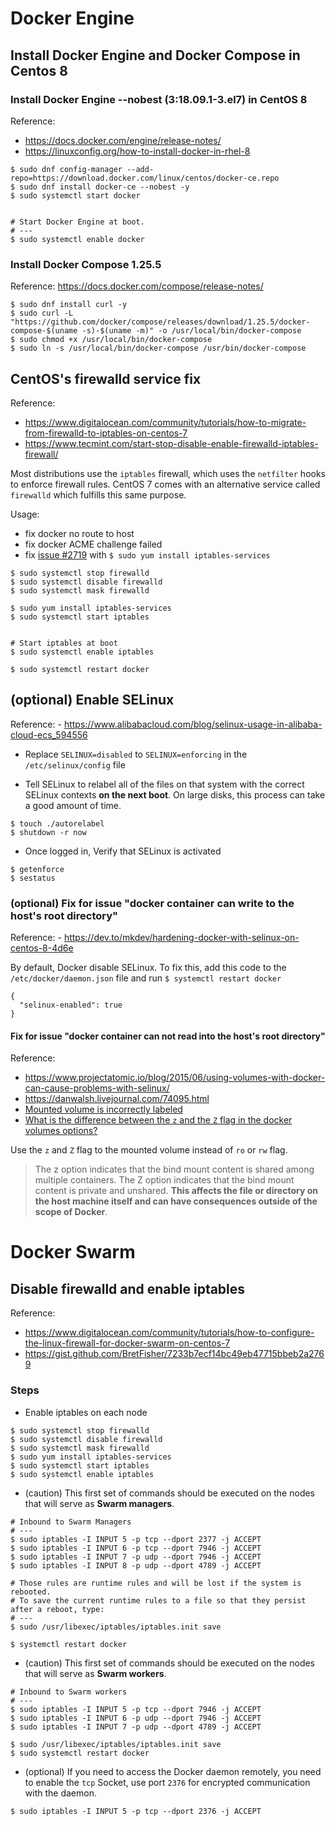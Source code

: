 # Docker Engine

## Install Docker Engine and Docker Compose in Centos 8

### Install Docker Engine --nobest (3:18.09.1-3.el7) in CentOS 8 
Reference:
- https://docs.docker.com/engine/release-notes/
- https://linuxconfig.org/how-to-install-docker-in-rhel-8
```
$ sudo dnf config-manager --add-repo=https://download.docker.com/linux/centos/docker-ce.repo
$ sudo dnf install docker-ce --nobest -y
$ sudo systemctl start docker


# Start Docker Engine at boot.
# ---
$ sudo systemctl enable docker
```

### Install Docker Compose 1.25.5
Reference: https://docs.docker.com/compose/release-notes/
```
$ sudo dnf install curl -y
$ sudo curl -L "https://github.com/docker/compose/releases/download/1.25.5/docker-compose-$(uname -s)-$(uname -m)" -o /usr/local/bin/docker-compose
$ sudo chmod +x /usr/local/bin/docker-compose
$ sudo ln -s /usr/local/bin/docker-compose /usr/bin/docker-compose
```

## CentOS's firewalld service fix

Reference:
- https://www.digitalocean.com/community/tutorials/how-to-migrate-from-firewalld-to-iptables-on-centos-7
- https://www.tecmint.com/start-stop-disable-enable-firewalld-iptables-firewall/

Most distributions use the `iptables` firewall, which uses the `netfilter` hooks to enforce firewall rules. CentOS 7 comes with an alternative service called `firewalld` which fulfills this same purpose.

Usage:
- fix docker no route to host
- fix docker ACME challenge failed
- fix [issue #2719](https://github.com/fail2ban/fail2ban/issues/2719) with `$ sudo yum install iptables-services`

```
$ sudo systemctl stop firewalld
$ sudo systemctl disable firewalld
$ sudo systemctl mask firewalld

$ sudo yum install iptables-services
$ sudo systemctl start iptables


# Start iptables at boot
$ sudo systemctl enable iptables

$ sudo systemctl restart docker
```

## (optional) Enable SELinux

Reference: - https://www.alibabacloud.com/blog/selinux-usage-in-alibaba-cloud-ecs_594556

- Replace `SELINUX=disabled` to `SELINUX=enforcing` in the `/etc/selinux/config` file

- Tell SELinux to relabel all of the files on that system with the correct SELinux contexts **on the next boot**. On large disks, this process can take a good amount of time.

```
$ touch ./autorelabel
$ shutdown -r now
```

- Once logged in, Verify that SELinux is activated

```
$ getenforce
$ sestatus
```

### (optional) Fix for issue "docker container can write to the host's root directory"

Reference: - https://dev.to/mkdev/hardening-docker-with-selinux-on-centos-8-4d6e

By default, Docker disable SELinux. To fix this, add this code to the `/etc/docker/daemon.json` file and run `$ systemctl restart docker`

```
{
  "selinux-enabled": true
}
```

#### Fix for issue "docker container can not read into the host's root directory"

Reference:
- https://www.projectatomic.io/blog/2015/06/using-volumes-with-docker-can-cause-problems-with-selinux/
- https://danwalsh.livejournal.com/74095.html
- [Mounted volume is incorrectly labeled](https://www.projectatomic.io/blog/2016/07/docker-selinux-flag/)
- [What is the difference between the `z` and the `Z` flag in the docker volumes options?](https://stackoverflow.com/questions/35218194/what-is-z-flag-in-docker-containers-volumes-from-option)

Use the `z` and `Z` flag to the mounted volume instead of `ro` or `rw` flag.

> The z option indicates that the bind mount content is shared among multiple containers. The Z option indicates that the bind mount content is private and unshared. **This affects the file or directory on the host machine itself and can have consequences outside of the scope of Docker**.

# Docker Swarm

## Disable firewalld and enable iptables

Reference: 
- https://www.digitalocean.com/community/tutorials/how-to-configure-the-linux-firewall-for-docker-swarm-on-centos-7
- https://gist.github.com/BretFisher/7233b7ecf14bc49eb47715bbeb2a2769

### Steps

- Enable iptables on each node

```
$ sudo systemctl stop firewalld
$ sudo systemctl disable firewalld
$ sudo systemctl mask firewalld
$ sudo yum install iptables-services
$ sudo systemctl start iptables
$ sudo systemctl enable iptables
```

- (caution) This first set of commands should be executed on the nodes that will serve as **Swarm managers**.

```
# Inbound to Swarm Managers
# ---
$ sudo iptables -I INPUT 5 -p tcp --dport 2377 -j ACCEPT
$ sudo iptables -I INPUT 6 -p tcp --dport 7946 -j ACCEPT
$ sudo iptables -I INPUT 7 -p udp --dport 7946 -j ACCEPT
$ sudo iptables -I INPUT 8 -p udp --dport 4789 -j ACCEPT

# Those rules are runtime rules and will be lost if the system is rebooted.
# To save the current runtime rules to a file so that they persist after a reboot, type:
# ---
$ sudo /usr/libexec/iptables/iptables.init save

$ systemctl restart docker
```

- (caution) This first set of commands should be executed on the nodes that will serve as **Swarm workers**.

```
# Inbound to Swarm workers
# ---
$ sudo iptables -I INPUT 5 -p tcp --dport 7946 -j ACCEPT
$ sudo iptables -I INPUT 6 -p udp --dport 7946 -j ACCEPT
$ sudo iptables -I INPUT 7 -p udp --dport 4789 -j ACCEPT

$ sudo /usr/libexec/iptables/iptables.init save
$ sudo systemctl restart docker
```

- (optional) If you need to access the Docker daemon remotely, you need to enable the `tcp` Socket, use port `2376` for encrypted communication with the daemon.

```
$ sudo iptables -I INPUT 5 -p tcp --dport 2376 -j ACCEPT
```
